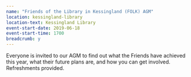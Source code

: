 ```yaml
---
name: "Friends of the Library in Kessingland (FOLK) AGM"
location: kessingland-library
location-text: Kessingland Library
event-start-date: 2019-06-18
event-start-time: 1700
breadcrumb: y
---
```


Everyone is invited to our AGM to find out what the Friends have achieved this year, what their future plans are, and how you can get involved. Refreshments provided.
